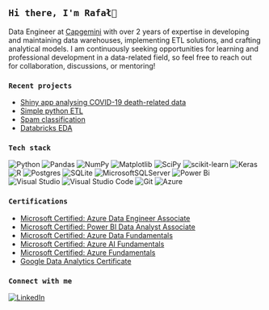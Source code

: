 ## `Hi there, I'm Rafał👋`

Data Engineer at [Capgemini](https://www.capgemini.com/) with over 2 years of expertise in developing and maintaining data warehouses, implementing ETL solutions, and crafting analytical models. I am continuously seeking opportunities for learning and professional development in a data-related field, so feel free to reach out for collaboration, discussions, or mentoring! <br>

### `Recent projects`
- [Shiny app analysing COVID-19 death-related data](https://rkali.shinyapps.io/covid-deaths-shiny-app/)
- [Simple python ETL](https://github.com/rafalkaliszczuk/python-simple-etl)
- [Spam classification](https://github.com/rafalkaliszczuk/spam-classification/blob/main/spam-classification.ipynb)
- [Databricks EDA](https://databricks-prod-cloudfront.cloud.databricks.com/public/4027ec902e239c93eaaa8714f173bcfc/7692830869965228/2723792914030853/6165466587622133/latest.html)

### `Tech stack` <br>
![Python](https://img.shields.io/badge/python-3670A0?style=for-the-badge&logo=python&logoColor=ffdd54)
![Pandas](https://img.shields.io/badge/pandas-%23150458.svg?style=for-the-badge&logo=pandas&logoColor=white)
![NumPy](https://img.shields.io/badge/numpy-%23013243.svg?style=for-the-badge&logo=numpy&logoColor=white)
![Matplotlib](https://img.shields.io/badge/Matplotlib-%23ffffff.svg?style=for-the-badge&logo=Matplotlib&logoColor=black)
![SciPy](https://img.shields.io/badge/SciPy-%230C55A5.svg?style=for-the-badge&logo=scipy&logoColor=%white)
![scikit-learn](https://img.shields.io/badge/scikit--learn-%23F7931E.svg?style=for-the-badge&logo=scikit-learn&logoColor=white)
![Keras](https://img.shields.io/badge/Keras-%23D00000.svg?style=for-the-badge&logo=Keras&logoColor=white)
![R](https://img.shields.io/badge/r-%23276DC3.svg?style=for-the-badge&logo=r&logoColor=white)
![Postgres](https://img.shields.io/badge/postgres-%23316192.svg?style=for-the-badge&logo=postgresql&logoColor=white)
![SQLite](https://img.shields.io/badge/sqlite-%2307405e.svg?style=for-the-badge&logo=sqlite&logoColor=white)
![MicrosoftSQLServer](https://img.shields.io/badge/Microsoft%20SQL%20Server-CC2927?style=for-the-badge&logo=microsoft%20sql%20server&logoColor=white) 
![Power Bi](https://img.shields.io/badge/power_bi-F2C811?style=for-the-badge&logo=powerbi&logoColor=black)
![Visual Studio](https://img.shields.io/badge/Visual%20Studio-5C2D91.svg?style=for-the-badge&logo=visual-studio&logoColor=white)
![Visual Studio Code](https://img.shields.io/badge/Visual%20Studio%20Code-0078d7.svg?style=for-the-badge&logo=visual-studio-code&logoColor=white)
![Git](https://img.shields.io/badge/git-%23F05033.svg?style=for-the-badge&logo=git&logoColor=white)
![Azure](https://img.shields.io/badge/azure-%230072C6.svg?style=for-the-badge&logo=microsoftazure&logoColor=white)

### `Certifications`
- [Microsoft Certified: Azure Data Engineer Associate](https://learn.microsoft.com/en-us/users/kaliszczukrafal-5647/credentials/5f7d76150d4f4abd?ref=https%3A%2F%2Fwww.linkedin.com%2F)
- [Microsoft Certified: Power BI Data Analyst Associate](https://www.credly.com/badges/3ee52fbf-090d-4a10-8630-72cb53f38779?source=linked_in_profile)
- [Microsoft Certified: Azure Data Fundamentals](https://www.credly.com/badges/53511df4-d64c-4c3b-96d7-58a1141b3d40?source=linked_in_profile)
- [Microsoft Certified: Azure AI Fundamentals](https://www.credly.com/badges/3957c8ca-efed-4180-af2d-3fdcf6eda3b1/linked_in_profile)
- [Microsoft Certified: Azure Fundamentals](https://www.credly.com/badges/f6ab6af9-06d6-4eb3-b0c2-62440cd00127?source=linked_in_profile)
- [Google Data Analytics Certificate](https://www.credly.com/earner/earned/badge/49c655ce-6501-4eed-95de-4b0cd0462308)

### `Connect with me`
[![LinkedIn](https://img.shields.io/badge/linkedin-%230077B5.svg?style=for-the-badge&logo=linkedin&logoColor=white)](https://www.linkedin.com/in/rafal-kaliszczuk/)


<!--
**rafalkaliszczuk/rafalkaliszczuk** is a ✨ _special_ ✨ repository because its `README.md` (this file) appears on your GitHub profile.

Here are some ideas to get you started:

- 🔭 I’m currently working on ...
- 🌱 I’m currently learning ...
- 👯 I’m looking to collaborate on ...
- 🤔 I’m looking for help with ...
- 💬 Ask me about ...
- 📫 How to reach me: ...
- 😄 Pronouns: ...
- ⚡ Fun fact: ...
-->
